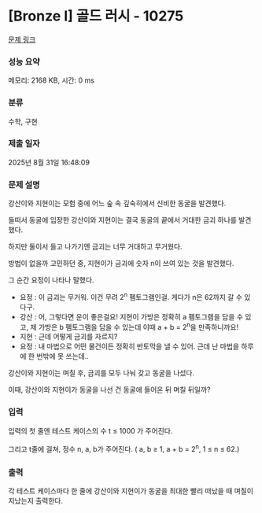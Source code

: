 # [Bronze I] 골드 러시 - 10275 

[문제 링크](https://www.acmicpc.net/problem/10275) 

### 성능 요약

메모리: 2168 KB, 시간: 0 ms

### 분류

수학, 구현

### 제출 일자

2025년 8월 31일 16:48:09

### 문제 설명

<p>강산이와 지현이는 모험 중에 어느 숲 속 깊숙히에서 신비한 동굴을 발견했다.</p>

<p>들떠서 동굴에 입장한 강산이와 지현이는 결국 동굴의 끝에서 거대한 금괴 하나를 발견했다.</p>

<p>하지만 둘이서 들고 나가기엔 금괴는 너무 거대하고 무거웠다.</p>

<p>방법이 없을까 고민하던 중, 지현이가 금괴에 숫자 n이 쓰여 있는 것을 발견했다.</p>

<p>그 순간 요정이 나타나 말했다.</p>

<ul>
	<li>요정 : 이 금괴는 무거워. 이건 무려 2<sup>n</sup> 펨토그램인걸. 게다가 n은 62까지 갈 수 있다구.</li>
	<li>강산 : 어, 그렇다면 운이 좋은걸요! 지현이 가방은 정확히 a 펨토그램을 담을 수 있고, 제 가방은 b 펨토그램을 담을 수 있는데 이때 a + b = 2<sup>n</sup>을 만족하니까요!</li>
	<li>지현 : 근데 어떻게 금괴를 자르지?</li>
	<li>요정 : 내 마법으로 어떤 물건이든 정확히 반토막을 낼 수 있어. 근데 난 마법을 하루에 한 번밖에 못 쓰는데..</li>
</ul>

<p>강산이와 지현이는 며칠 후, 금괴를 모두 나눠 갖고 동굴을 나섰다.</p>

<p>이때, 강산이와 지현이가 동굴을 나선 건 동굴에 들어온 뒤 며칠 뒤일까?</p>

### 입력 

 <p>입력의 첫 줄엔 테스트 케이스의 수 t ≤ 1000 가 주어진다.</p>

<p>그리고 t줄에 걸쳐, 정수 n, a, b가 주어진다. <span style="line-height:1.6em">( a, b ≥ 1, a + b = 2</span><sup style="line-height:1.6em">n</sup><span style="line-height:1.6em">, 1 ≤ n ≤ 62.)</span></p>

### 출력 

 <p>각 테스트 케이스마다 한 줄에 강산이와 지현이가 동굴을 최대한 빨리 떠났을 때 며칠이 지났는지 출력한다.</p>

